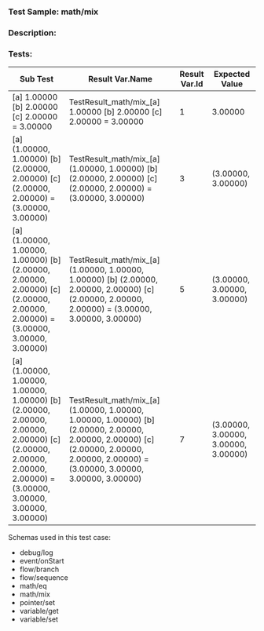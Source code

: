 ### **Test Sample:** math/mix
### **Description:** 

### Tests:
| Sub Test | Result Var.Name | Result Var.Id | Expected Value
| ----------- | ----------- | ----------- |----------- |
| [a] 1.00000 [b] 2.00000 [c] 2.00000 = 3.00000 | TestResult_math/mix_[a] 1.00000 [b] 2.00000 [c] 2.00000 = 3.00000 | 1 | 3.00000
| [a] (1.00000, 1.00000) [b] (2.00000, 2.00000) [c] (2.00000, 2.00000) = (3.00000, 3.00000) | TestResult_math/mix_[a] (1.00000, 1.00000) [b] (2.00000, 2.00000) [c] (2.00000, 2.00000) = (3.00000, 3.00000) | 3 | (3.00000, 3.00000)
| [a] (1.00000, 1.00000, 1.00000) [b] (2.00000, 2.00000, 2.00000) [c] (2.00000, 2.00000, 2.00000) = (3.00000, 3.00000, 3.00000) | TestResult_math/mix_[a] (1.00000, 1.00000, 1.00000) [b] (2.00000, 2.00000, 2.00000) [c] (2.00000, 2.00000, 2.00000) = (3.00000, 3.00000, 3.00000) | 5 | (3.00000, 3.00000, 3.00000)
| [a] (1.00000, 1.00000, 1.00000, 1.00000) [b] (2.00000, 2.00000, 2.00000, 2.00000) [c] (2.00000, 2.00000, 2.00000, 2.00000) = (3.00000, 3.00000, 3.00000, 3.00000) | TestResult_math/mix_[a] (1.00000, 1.00000, 1.00000, 1.00000) [b] (2.00000, 2.00000, 2.00000, 2.00000) [c] (2.00000, 2.00000, 2.00000, 2.00000) = (3.00000, 3.00000, 3.00000, 3.00000) | 7 | (3.00000, 3.00000, 3.00000, 3.00000)

Schemas used in this test case:
- debug/log
- event/onStart
- flow/branch
- flow/sequence
- math/eq
- math/mix
- pointer/set
- variable/get
- variable/set
